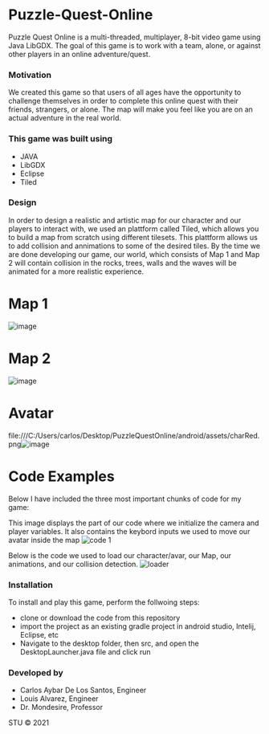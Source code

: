 # Puzzle-Quest-Online
Puzzle Quest Online is a  multi-threaded, multiplayer, 8-bit video game using Java LibGDX. The goal of this game is to work with a team, alone, or against other players in an online adventure/quest.

### Motivation

We created this game so that users of all ages have the opportunity to challenge themselves in order to complete this online quest with their friends, strangers, or alone. The map will make you feel like you are on an actual adventure in the real world.

### This game was built using

* JAVA
* LibGDX
* Eclipse
* Tiled

### Design

In order to design a realistic and artistic map for our character and our players to interact with, we used an plattform called Tiled, which allows you to build a map from scratch using different tilesets. This plattform allows us to add collision and annimations to some of the desired tiles. By the time we are done developing our game, our world, which consists of Map 1 and Map 2 will contain collision in the rocks, trees, walls and the waves will be animated for a more realistic experience.

# Map 1
![image](https://user-images.githubusercontent.com/58013489/117327746-f1196980-ae60-11eb-96aa-98ec875cb315.png)

# Map 2
![image](https://user-images.githubusercontent.com/58013489/117327825-055d6680-ae61-11eb-8477-ed82ea1a3f18.png)

# Avatar
file:///C:/Users/carlos/Desktop/PuzzleQuestOnline/android/assets/charRed.png![image](https://user-images.githubusercontent.com/58013489/117367454-34d79780-ae90-11eb-9e80-35b796446977.png)


# Code Examples
Below I have included the three most important chunks of code for my game:

This image displays the part of our code where we initialize the camera and player variables. It also contains the keybord inputs we used to move our avatar inside the map
![code 1](https://user-images.githubusercontent.com/58013489/117366894-6c920f80-ae8f-11eb-8fff-4e1dc59b57ec.PNG)

Below is the code we used to load our character/avar, our Map, our animations, and our collision detection. 
![loader](https://user-images.githubusercontent.com/58013489/117367161-c8f52f00-ae8f-11eb-9b83-d2503795da2c.PNG)




### Installation

To install and play this game, perform the follwoing steps:
* clone or download the code from this repository
* import the project as an existing gradle project in android studio, Intelij, Eclipse, etc
* Navigate to the desktop folder, then src, and open the DesktopLauncher.java file and click run

### Developed by
- Carlos Aybar De Los Santos, Engineer
- Louis Alvarez, Engineer
- Dr. Mondesire, Professor

STU ©  2021
